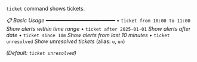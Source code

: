 `ticket` command shows tickets.

*📋 Basic Usage*
━━━━━━━━━━━━━━━━━━━━━━
• `ticket from 10:00 to 11:00` _Show alerts within time range_
• `ticket after 2025-01-01` _Show alerts after date_
• `ticket since 10m` _Show alerts from last 10 minutes_
• `ticket unresolved` _Show unresolved tickets_ (alias: `u`, `un`)

  _(Default: `ticket unresolved`)_
